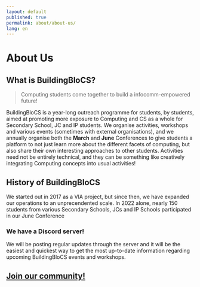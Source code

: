 ```yaml
---
layout: default
published: true
permalink: about/about-us/
lang: en
---
```


# About Us

## What is BuildingBloCS?

> Computing students come together to build a infocomm-empowered future!

BuildingBloCS is a year-long outreach programme for students, by students, aimed at promoting more exposure to Computing and CS as a whole for Secondary School, JC and IP students. We organise activities, workshops and various events (sometimes with external organisations), and we annually organise both the **March** and **June** Conferences to give students a platform to not just learn more about the different facets of computing, but also share their own interesting approaches to other students. Activities need not be entirely technical, and they can be something like creatively integrating Computing concepts into usual activities!

## History of BuildingBloCS

We started out in 2017 as a VIA project, but since then, we have expanded our operations to an unprecendented scale. In 2022 alone, nearly 150 students from various Secondary Schools, JCs and IP Schools participated in our June Conference


### We have a Discord server!


We will be posting regular updates through the server and it will be the easiest and quickest way to get the most up-to-date information regarding upcoming BuildingBloCS events and workshops. 

## <a class="btn" href="https://go.buildingblocs.sg/discord">Join our community!</a>
